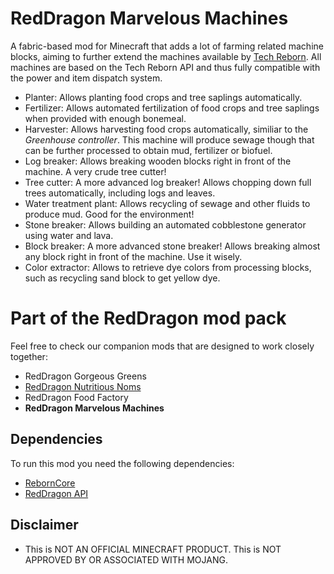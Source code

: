 # RedDragon Marvelous Machines

A fabric-based mod for Minecraft that adds a lot of farming related machine blocks, aiming to further extend the machines available by [Tech Reborn](https://github.com/TechReborn/TechReborn). All machines are based on the Tech Reborn API and thus fully compatible with the power and item dispatch system.

* Planter: Allows planting food crops and tree saplings automatically.
* Fertilizer: Allows automated fertilization of food crops and tree saplings when provided with enough bonemeal.
* Harvester: Allows harvesting food crops automatically, similiar to the *Greenhouse controller*. This machine will produce sewage though that can be further processed to obtain mud, fertilizer or biofuel.
* Log breaker: Allows breaking wooden blocks right in front of the machine. A very crude tree cutter!
* Tree cutter: A more advanced log breaker! Allows chopping down full trees automatically, including logs and leaves.
* Water treatment plant: Allows recycling of sewage and other fluids to produce mud. Good for the environment!
* Stone breaker: Allows building an automated cobblestone generator using water and lava.
* Block breaker: A more advanced stone breaker! Allows breaking almost any block right in front of the machine. Use it wisely.
* Color extractor: Allows to retrieve dye colors from processing blocks, such as recycling sand block to get yellow dye.

# Part of the RedDragon mod pack
Feel free to check our companion mods that are designed to work closely together:

* RedDragon Gorgeous Greens
* [RedDragon Nutritious Noms](https://github.com/SophiaAska/RedDragon-Nutritious-Noms)
* RedDragon Food Factory
* **RedDragon Marvelous Machines**

## Dependencies

To run this mod you need the following dependencies:

* [RebornCore](https://github.com/TechReborn/RebornCore)
* [RedDragon API](https://github.com/TeamRedDragon/RedDragon-API)

## Disclaimer

* This is NOT AN OFFICIAL MINECRAFT PRODUCT. This is NOT APPROVED BY OR ASSOCIATED WITH MOJANG.
